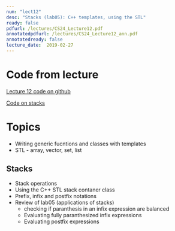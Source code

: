 ```yaml
---
num: "lect12"
desc: "Stacks (lab05): C++ templates, using the STL"
ready: false
pdfurl: /lectures/CS24_Lecture12.pdf
annotatedpdfurl: /lectures/CS24_Lecture12_ann.pdf
annotatedready: false
lecture_date:  2019-02-27
---
```


# Code from lecture

[Lecture 12 code on github](https://github.com/ucsb-cs24-w19-mirza/cs24-w19-lectures/tree/master/lec-12)

[Code on stacks](https://github.com/ucsb-cs24-s18/cs24-s18-lectures/tree/master/lec-13)

# Topics
* Writing generic fucntions and classes with templates
* STL - array, vector, set, list


## Stacks
* Stack operations
* Using the C++ STL stack contaner class
* Prefix, infix and postfix notations
* Review of lab05 (applications of stacks)
	* checking if paranthesis in an infix expression are balanced
	* Evaluating fully paranthesized infix expressions
	* Evaluating postfix expressions




